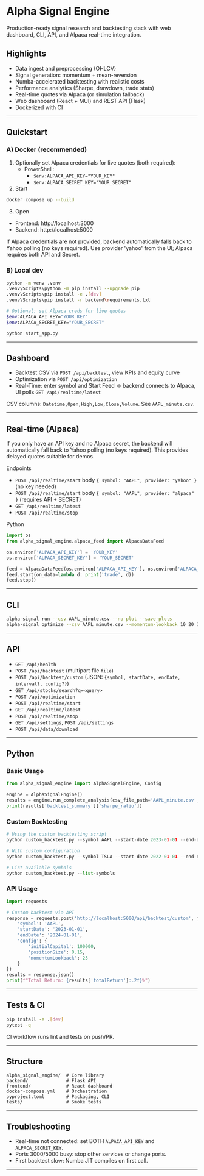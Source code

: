 # Alpha Signal Engine

Production-ready signal research and backtesting stack with web dashboard, CLI, API, and Alpaca real-time integration.

## Highlights
- Data ingest and preprocessing (OHLCV)
- Signal generation: momentum + mean-reversion
- Numba-accelerated backtesting with realistic costs
- Performance analytics (Sharpe, drawdown, trade stats)
- Real-time quotes via Alpaca (or simulation fallback)
- Web dashboard (React + MUI) and REST API (Flask)
- Dockerized with CI

---

## Quickstart

### A) Docker (recommended)
1) Optionally set Alpaca credentials for live quotes (both required):
   - PowerShell:
     - `$env:ALPACA_API_KEY="YOUR_KEY"`
     - `$env:ALPACA_SECRET_KEY="YOUR_SECRET"`
2) Start
```bash
docker compose up --build
```
3) Open
- Frontend: http://localhost:3000
- Backend:  http://localhost:5000

If Alpaca credentials are not provided, backend automatically falls back to Yahoo polling (no keys required). Use provider 'yahoo' from the UI; Alpaca requires both API and Secret.

### B) Local dev
```bash
python -m venv .venv
.venv\Scripts\python -m pip install --upgrade pip
.venv\Scripts\pip install -e .[dev]
.venv\Scripts\pip install -r backend\requirements.txt

# Optional: set Alpaca creds for live quotes
$env:ALPACA_API_KEY="YOUR_KEY"
$env:ALPACA_SECRET_KEY="YOUR_SECRET"

python start_app.py
```

---

## Dashboard
- Backtest CSV via `POST /api/backtest`, view KPIs and equity curve
- Optimization via `POST /api/optimization`
- Real-Time: enter symbol and Start Feed → backend connects to Alpaca, UI polls `GET /api/realtime/latest`

CSV columns: `Datetime,Open,High,Low,Close,Volume`. See `AAPL_minute.csv`.

---

## Real-time (Alpaca)
If you only have an API key and no Alpaca secret, the backend will automatically fall back to Yahoo polling (no keys required). This provides delayed quotes suitable for demos.

Endpoints
- `POST /api/realtime/start` body `{ symbol: "AAPL", provider: "yahoo" }` (no key needed)
- `POST /api/realtime/start` body `{ symbol: "AAPL", provider: "alpaca" }` (requires API + SECRET)
- `GET /api/realtime/latest`
- `POST /api/realtime/stop`

Python
```python
import os
from alpha_signal_engine.alpaca_feed import AlpacaDataFeed

os.environ['ALPACA_API_KEY'] = 'YOUR_KEY'
os.environ['ALPACA_SECRET_KEY'] = 'YOUR_SECRET'

feed = AlpacaDataFeed(os.environ['ALPACA_API_KEY'], os.environ['ALPACA_SECRET_KEY'], symbol='AAPL')
feed.start(on_data=lambda d: print('trade', d))
feed.stop()
```

---

## CLI
```bash
alpha-signal run --csv AAPL_minute.csv --no-plot --save-plots
alpha-signal optimize --csv AAPL_minute.csv --momentum-lookback 10 20 30 --position-size 0.05 0.1
```

---

## API
- `GET /api/health`
- `POST /api/backtest` (multipart file `file`)
- `POST /api/backtest/custom` (JSON: `{symbol, startDate, endDate, interval?, config?}`)
- `GET /api/stocks/search?q=<query>`
- `POST /api/optimization`
- `POST /api/realtime/start`
- `GET /api/realtime/latest`
- `POST /api/realtime/stop`
- `GET /api/settings`, `POST /api/settings`
- `POST /api/data/download`

---

## Python

### Basic Usage
```python
from alpha_signal_engine import AlphaSignalEngine, Config

engine = AlphaSignalEngine()
results = engine.run_complete_analysis(csv_file_path='AAPL_minute.csv', plot_results=False)
print(results['backtest_summary']['sharpe_ratio'])
```

### Custom Backtesting
```python
# Using the custom backtesting script
python custom_backtest.py --symbol AAPL --start-date 2023-01-01 --end-date 2024-01-01

# With custom configuration
python custom_backtest.py --symbol TSLA --start-date 2022-01-01 --end-date 2023-12-31 --config sample_config.json

# List available symbols
python custom_backtest.py --list-symbols
```

### API Usage
```python
import requests

# Custom backtest via API
response = requests.post('http://localhost:5000/api/backtest/custom', json={
    'symbol': 'AAPL',
    'startDate': '2023-01-01',
    'endDate': '2024-01-01',
    'config': {
        'initialCapital': 100000,
        'positionSize': 0.15,
        'momentumLookback': 25
    }
})
results = response.json()
print(f"Total Return: {results['totalReturn']:.2f}%")
```

---

## Tests & CI
```bash
pip install -e .[dev]
pytest -q
```
CI workflow runs lint and tests on push/PR.

---

## Structure
```
alpha_signal_engine/  # Core library
backend/              # Flask API
frontend/             # React dashboard
docker-compose.yml    # Orchestration
pyproject.toml        # Packaging, CLI
tests/                # Smoke tests
```

---

## Troubleshooting
- Real-time not connected: set BOTH `ALPACA_API_KEY` and `ALPACA_SECRET_KEY`.
- Ports 3000/5000 busy: stop other services or change ports.
- First backtest slow: Numba JIT compiles on first call.

---

